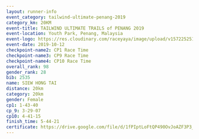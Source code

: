 ```yaml
---
layout: runner-info 
event_category: tailwind-ultimate-penang-2019 
category_km: 20KM 
event-title: TAILWIND ULTIMATE TRAILS of PENANG 2019 
event-location: Youth Park, Penang, Malaysia 
event-logo: https://res.cloudinary.com/raceyaya/image/upload/v1572252513/logo/utop-2019_h9tzys.jpg 
event-date: 2019-10-12 
checkpoint-name2: CP1 Race Time 
checkpoint-name3: CP9 Race Time 
checkpoint-name4: CP10 Race Time 
overall_rank: 98
gender_rank: 28
bib: 2535
name: SIEW HONG TAI
distance: 20km
category: 20km
gender: Female
cp1: 1-43-40
cp_9: 3-29-07
cp10: 4-41-15
finish_time: 5-44-21
certificate: https://drive.google.com/file/d/1fPIptLoFtQP490OvJoAZF3P3_biVHLjx/view?usp=sharing
---
```

